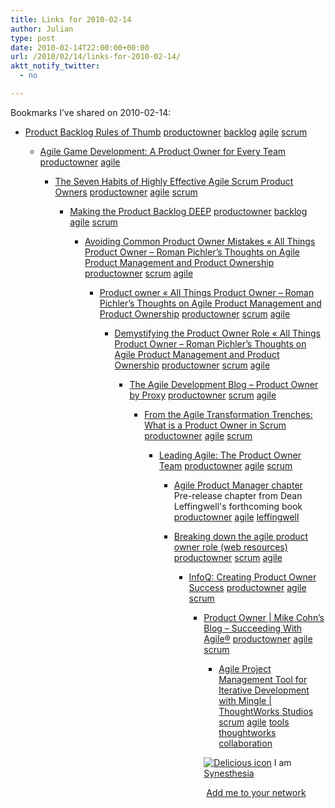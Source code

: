 ```yaml
---
title: Links for 2010-02-14
author: Julian
type: post
date: 2010-02-14T22:00:00+00:00
url: /2010/02/14/links-for-2010-02-14/
aktt_notify_twitter:
  - no

---
```

Bookmarks I&#8217;ve shared on 2010-02-14:

  * [Product Backlog Rules of Thumb][1] 
    [productowner][2] [backlog][3] [agile][4] [scrum][5] </li> 
    
      * [Agile Game Development: A Product Owner for Every Team][6] 
        [productowner][2] [agile][4] </li> 
        
          * [The Seven Habits of Highly Effective Agile Scrum Product Owners][7] 
            [productowner][2] [agile][4] [scrum][5] </li> 
            
              * [Making the Product Backlog DEEP][8] 
                [productowner][2] [backlog][3] [agile][4] [scrum][5] </li> 
                
                  * [Avoiding Common Product Owner Mistakes &laquo; All Things Product Owner &#8211; Roman Pichler&#8217;s Thoughts on Agile Product Management and Product Ownership][9] 
                    [productowner][2] [scrum][5] [agile][4] </li> 
                    
                      * [Product owner &laquo; All Things Product Owner &#8211; Roman Pichler&#8217;s Thoughts on Agile Product Management and Product Ownership][10] 
                        [productowner][2] [scrum][5] [agile][4] </li> 
                        
                          * [Demystifying the Product Owner Role &laquo; All Things Product Owner &#8211; Roman Pichler&#8217;s Thoughts on Agile Product Management and Product Ownership][11] 
                            [productowner][2] [scrum][5] [agile][4] </li> 
                            
                              * [The Agile Development Blog &#8211; Product Owner by Proxy][12] 
                                [productowner][2] [scrum][5] [agile][4] </li> 
                                
                                  * [From the Agile Transformation Trenches: What is a Product Owner in Scrum][13] 
                                    [productowner][2] [agile][4] [scrum][5] </li> 
                                    
                                      * [Leading Agile: The Product Owner Team][14] 
                                        [productowner][2] [agile][4] [scrum][5] </li> 
                                        
                                          * [Agile Product Manager chapter][15]  
                                            Pre-release chapter from Dean Leffingwell's forthcoming book  
                                            [productowner][2] [agile][4] [leffingwell][16] 
                                          * [Breaking down the agile product owner role (web resources)][17] 
                                            [productowner][2] [scrum][5] [agile][4] </li> 
                                            
                                              * [InfoQ: Creating Product Owner Success][18] 
                                                [productowner][2] [agile][4] [scrum][5] </li> 
                                                
                                                  * [Product Owner | Mike Cohn&#8217;s Blog &#8211; Succeeding With Agile&reg;][19] 
                                                    [productowner][2] [agile][4] [scrum][5] </li> 
                                                    
                                                      * [Agile Project Management Tool for Iterative Development with Mingle | ThoughtWorks Studios][20] 
                                                        [scrum][5] [agile][4] [tools][21] [thoughtworks][22] [collaboration][23] </li> </ul> 
                                                        
                                                        <p class="deliciouslink">
                                                          <a href="https://del.icio.us/synesthesia" title="See all my bookmarks on del.icio.us"><img src="https://www.synesthesia.co.uk/images/deliciousicon.jpg" alt="Delicious icon" /></a>&nbsp;I am <a href="https://del.icio.us/synesthesia" title="See all my bookmarks on del.icio.us">Synesthesia</a>
                                                        </p>
                                                        
                                                        <p class="deliciouslink">
                                                          <a href="https://del.icio.us/network?add=synesthesia" title="Add me to your del.icio.us network"><img src="https://www.synesthesia.co.uk/images/add.gif" alt="" /></a>&nbsp;<a href="https://del.icio.us/network?add=synesthesia" title="Add me to your del.icio.us network">Add me to your network</a>
                                                        </p>

 [1]: https://www.gettingagile.com/2009/02/07/product-backlog-rules-of-thumb/
 [2]: https://delicious.com/synesthesia/productowner
 [3]: https://delicious.com/synesthesia/backlog
 [4]: https://delicious.com/synesthesia/agile
 [5]: https://delicious.com/synesthesia/scrum
 [6]: https://www.agilegamedevelopment.com/2007/08/product-owner-for-every-team.html
 [7]: https://www.softwareplanner.com/Newsletters/newsletter_2009_03_SP.htm
 [8]: https://www.romanpichler.com/blog/2010/02/making-the-product-backlog-deep/
 [9]: https://www.romanpichler.com/blog/2010/02/avoiding-common-product-owner-mistake/
 [10]: https://www.romanpichler.com/blog/category/product-owner/
 [11]: https://www.romanpichler.com/blog/2010/01/demystifying-the-product-owner-role/
 [12]: https://blog.versionone.com/blog/the-agile-development-blog/0/0/product-owner-by-proxy
 [13]: https://borland.typepad.com/agile_transformation/2009/02/what-is-a-product-owner-in-scrum.html
 [14]: https://www.leadingagile.com/2009/03/product-owner-team.html
 [15]: https://scalingsoftwareagility.wordpress.com/2009/12/28/agile-product-manager-chapter/
 [16]: https://delicious.com/synesthesia/leffingwell
 [17]: https://www.bridging-the-gap.com/breaking-down-the-agile-product-owner-role-web-resources/
 [18]: https://www.infoq.com/articles/agile-product-owner
 [19]: https://blog.mountaingoatsoftware.com/tag/product-owner
 [20]: https://www.thoughtworks-studios.com/mingle-agile-project-management
 [21]: https://delicious.com/synesthesia/tools
 [22]: https://delicious.com/synesthesia/thoughtworks
 [23]: https://delicious.com/synesthesia/collaboration